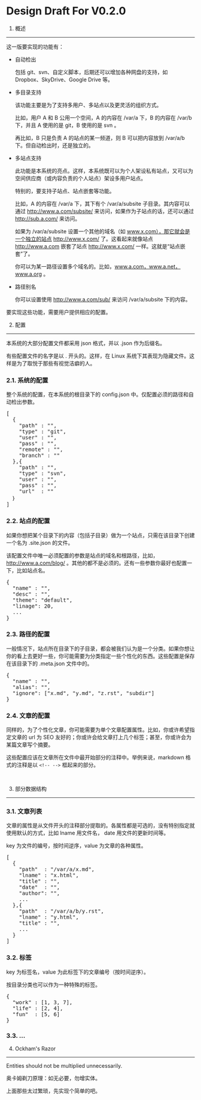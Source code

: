 Design Draft For V0.2.0
=======================

1. 概述
-------

这一版要实现的功能有：

  * 自动检出
  
    包括 git、svn、自定义脚本，后期还可以增加各种网盘的支持，如 Dropbox、SkyDrive、Google Drive 等。
    
  * 多目录支持
  
    该功能主要是为了支持多用户、多站点以及更灵活的组织方式。
    
    比如，用户 A 和 B 公用一个空间，A 的内容在 /var/a 下，B 的内容在 /var/b 下，并且 A 使用的是 git，B 使用的是 svn 。
    
    再比如，B 只是负责 A 的站点的某一频道，则 B 可以把内容放到 /var/a/b 下。但自动检出时，还是独立的。
    
  * 多站点支持
  
    此功能是本系统的亮点。这样，本系统既可以为个人架设私有站点，又可以为空间供应商（或内容负责的个人站点）架设多用户站点。
    
    特别的，要支持子站点、站点嵌套等功能。
    
    比如，A 的内容在 /var/a 下，其下有个 /var/a/subsite 子目录。其内容可以通过 http://www.a.com/subsite/ 来访问，如果作为子站点的话，还可以通过 http://sub.a.com/ 来访问。
    
    如果为 /var/a/subsite 设置一个其他的域名（如 www.x.com），那它就会是一个独立的站点 http://www.x.com/ 了。这看起来就像站点 http://www.a.com 嵌套了站点 http://www.x.com/ 一样。这就是“站点嵌套”了。
    
    你可以为某一路径设置多个域名的。比如，www.a.com，www.a.net，www.a.org 。

  * 路径别名
  
    你可以设置使用 http://www.a.com/sub/ 来访问 /var/a/subsite 下的内容。

要实现这些功能，需要用户提供相应的配置。

2. 配置
-------

本系统的大部分配置文件都采用 json 格式，并以 .json 作为后缀名。

有些配置文件的名字是以 . 开头的。这样，在 Linux 系统下其表现为隐藏文件。这样是为了取悦于那些有视觉洁癖的人。

### 2.1. 系统的配置

整个系统的配置，在本系统的根目录下的 config.json 中。仅配置必须的路径和自动检出参数。

<pre>
[
  {
    "path" : "",
    "type" : "git",
    "user" : "",
    "pass" : "",
    "remote" : "",
    "branch" : ""
  },{
    "path" : "",
    "type" : "svn",
    "user" : "",
    "pass" : "",
    "url"  : ""
  ｝
]
</pre>

### 2.2. 站点的配置

如果你想把某个目录下的内容（包括子目录）做为一个站点，只需在该目录下创建一个名为 .site.json 的文件。

该配置文件中唯一必须配置的参数是站点的域名和根路径，比如，http://www.a.com/blog/ 。其他的都不是必须的。还有一些参数你最好也配置一下，比如站点名。

<pre>
{
  "name" : "",
  "desc" : "",
  "theme": "default",
  "linage": 20,
  ...
}
</pre>

### 2.3. 路径的配置

一般情况下，站点所在目录下的子目录，都会被我们认为是一个分类。如果你想让你的看上去更好一些，你可能需要为分类指定一些个性化的东西。这些配置是保存在该目录下的 .meta.json 文件中的。

<pre>
{
  "name" : "",
  "alias": "",
  "ignore": ["x.md", "y.md", "z.rst", "subdir"]
}
</pre>

### 2.4. 文章的配置

同样的，为了个性化文章，你可能需要为单个文章配置属性。比如，你或许希望指定文章的 url 为 SEO 友好的；你或许会给文章打上几个标签；甚至，你或许会为某篇文章写个摘要。

这些配置应该在文章所在文件中最开始部分的注释中。举例来说，markdown 格式的注释是以 <code>&lt;!-- --></code> 框起来的部分。

<pre>
<!--
{
  "title" : "",
  "alias" : "",
  "author": "",
  "date"  : "2013-05-27 23:28:04",
  "format": "markdown",
  "tags"  : ["xxx", "yyy", "zzz"],
  "opts"  : {}
}
-->
</pre>

3. 部分数据结构
-------------

### 3.1. 文章列表

文章的属性是从文件开头的注释部分提取的。各属性都是可选的，没有特别指定就使用默认的方式，比如 lname 用文件名， date 用文件的更新时间等。

key 为文件的编号，按时间逆序，value 为文章的各种属性。

<pre>
[
  {
    "path"  : "/var/a/x.md",
    "lname" : "x.html",
    "title" : "",
    "date"  : "",
    "author": "",
    ...
  },{
    "path"  : "/var/a/b/y.rst",
    "lname" : "y.html",
    "title" : "",
    ...
  }
]
</pre>

### 3.2. 标签

key 为标签名，value 为此标签下的文章编号（按时间逆序）。

按目录分类也可以作为一种特殊的标签。

<pre>
{
  "work" : [1, 3, 7],
  "life" : [2, 4],
  "fun"  : [5, 6]
}
</pre>

### 3.3. …


4. Ockham's Razor
-----------------

Entities should not be multiplied unnecessarily.

奥卡姆剃刀原理：如无必要，勿增实体。

上面那些太过繁琐，先实现个简单的吧。
